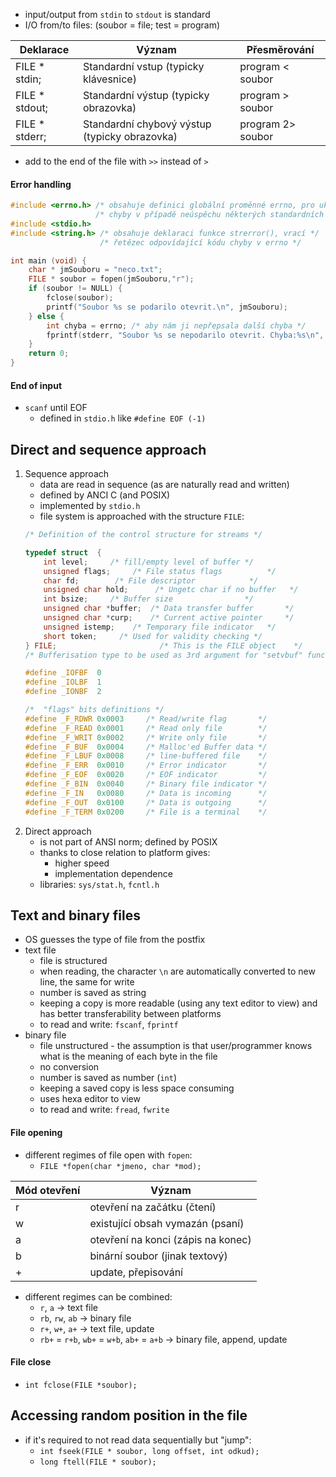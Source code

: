 - input/output from `stdin` to `stdout` is standard
- I/O from/to files:  (soubor = file; test = program)

|Deklarace|Význam|Přesměrování|
|---|---|---|
|FILE * stdin;|Standardní vstup (typicky klávesnice)|program < soubor|
|FILE * stdout;|Standardní výstup (typicky obrazovka)|program > soubor|
|FILE * stderr;|Standardní chybový výstup (typicky obrazovka)|program 2> soubor|

- add to the end of the file with `>>` instead of `>`

#### Error handling
```c
#include <errno.h> /* obsahuje definici globální proměnné errno, pro ukládání kódů */
                   /* chyby v případě neúspěchu některých standardních funkcí */
#include <stdio.h>
#include <string.h> /* obsahuje deklaraci funkce strerror(), vrací */
                    /* řetězec odpovídající kódu chyby v errno */

int main (void) {
    char * jmSouboru = "neco.txt";
    FILE * soubor = fopen(jmSouboru,"r");
    if (soubor != NULL) {
        fclose(soubor);
        printf("Soubor %s se podarilo otevrit.\n", jmSouboru);
    } else {
        int chyba = errno; /* aby nám ji nepřepsala další chyba */
        fprintf(stderr, "Soubor %s se nepodarilo otevrit. Chyba:%s\n", jmSouboru, strerror(chyba));
    }
    return 0;
}
```

#### End of input
- `scanf` until EOF
	- defined in `stdio.h` like `#define EOF (-1)`

## Direct and sequence approach
1. Sequence approach
	- data are read in sequence (as are naturally read and written)
	- defined by ANCI C (and POSIX)
	- implemented by `stdio.h`
	- file system is approached with the structure `FILE`:
	```c
	/* Definition of the control structure for streams */
	
	typedef struct  {
		int level;     /* fill/empty level of buffer */
		unsigned flags;     /* File status flags          */
		char fd;        /* File descriptor            */
		unsigned char hold;      /* Ungetc char if no buffer   */
		int bsize;     /* Buffer size                */
		unsigned char *buffer;  /* Data transfer buffer       */
		unsigned char *curp;    /* Current active pointer     */
		unsigned istemp;    /* Temporary file indicator   */
		short token;     /* Used for validity checking */
	} FILE;                       /* This is the FILE object    */	
	/* Bufferisation type to be used as 3rd argument for "setvbuf" function */
	
	#define _IOFBF  0
	#define _IOLBF  1
	#define _IONBF  2
	
	/*  "flags" bits definitions */
	#define _F_RDWR 0x0003     /* Read/write flag       */
	#define _F_READ 0x0001     /* Read only file        */
	#define _F_WRIT 0x0002     /* Write only file       */
	#define _F_BUF  0x0004     /* Malloc'ed Buffer data */
	#define _F_LBUF 0x0008     /* line-buffered file    */
	#define _F_ERR  0x0010     /* Error indicator       */
	#define _F_EOF  0x0020     /* EOF indicator         */
	#define _F_BIN  0x0040     /* Binary file indicator */
	#define _F_IN   0x0080     /* Data is incoming      */
	#define _F_OUT  0x0100     /* Data is outgoing      */
	#define _F_TERM 0x0200     /* File is a terminal    */
	```
2. Direct approach
	- is not part of ANSI norm; defined by POSIX
	- thanks to close relation to platform gives:
		- higher speed
		- implementation dependence
	- libraries: `sys/stat.h`, `fcntl.h`

## Text and binary files
- OS guesses the type of file from the postfix
- text file
	- file is structured
	- when reading, the character `\n` are automatically converted to new line, the same for write
	- number is saved as string
	- keeping a copy is more readable (using any text editor to view) and has better transferability between platforms
	- to read and write: `fscanf`, `fprintf`
- binary file
	- file unstructured - the assumption is that user/programmer knows what is the meaning of each byte in the file
	- no conversion
	- number is saved as number (`int`)
	- keeping a saved copy is less space consuming
	- uses hexa editor to view
	- to read and write: `fread`, `fwrite`

#### File opening
- different regimes of file open with `fopen`:
	- `FILE *fopen(char *jmeno, char *mod);`

|Mód otevření|Význam|
|---|---|
|r|otevření na začátku (čtení)|
|w|existující obsah vymazán (psaní)|
|a|otevření na konci (zápis na konec)|
|b|binární soubor (jinak textový)|
|+|update, přepisování|

- different regimes can be combined:
	- `r`, `a` -> text file
	- `rb`, `rw`, `ab` -> binary file
	- `r+`, `w+`, `a+` -> text file, update
	- `rb+` = `r+b`, `wb+` = `w+b`, `ab+` = `a+b` -> binary file, append, update

#### File close
- `int fclose(FILE *soubor);`

## Accessing random position in the file
- if it's required to not read data sequentially but "jump":
	- `int fseek(FILE * soubor, long offset, int odkud);`
	- `long ftell(FILE * soubor);`